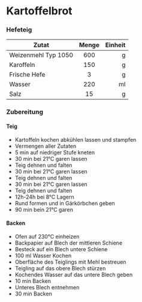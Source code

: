# Kartoffelbrot

### Hefeteig

| Zutat               | Menge   | Einheit |
|---------------------|:-------:|--------:|
|Weizenmehl Typ 1050  |600      |g        |
|Karoffeln            |150      |g        |
|Frische Hefe         |3        |g        |
|Wasser               |220      |ml       |
|Salz                 |15       |g        |

### Zubereitung

#### Teig

* Kartoffeln kochen abkühlen lassen und stampfen
* Vermengen aller Zutaten
* 5 min auf niedriger Stufe kneten
* 30 min bei 21°C garen lassen
* Teig dehnen und falten
* 30 min bei 21°C garen lassen
* Teig dehnen und falten
* 30 min bei 21°C garen lassen
* Teig dehnen und falten
* 12h-24h bei 8°C Lagern
* Rund formen und in Gärkörbchen geben
* 90 min bein 21°C garen

#### Backen

* Ofen auf 230°C einheizen
* Backpapier auf Blech der mittleren Schiene
* Besteck auf ein Blech untere Schiene
* 100 ml Wasser Kochen
* Oberfläche des Teiglings mit Mehl bestreuen
* Teigling auf das obere Blech stürzen
* Kochendes Wasser auf das untere Blech geben
* 10 min Backen
* Unteres Blech entnehmen
* 30 min Backen
